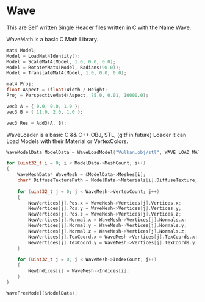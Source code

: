 # Wave
This are Self written Single Header files written in C with the Name Wave.

WaveMath is a basic C Math Library.
```C
mat4 Model;
Model = LoadMat4Identity();
Model = ScaleMat4(Model, 1.0, 0.0, 0.0);
Model = RotateYMat4(Model, Radians(90.0));
Model = TranslateMat4(Model, 1.0, 0.0, 0.0);

mat4 Proj;
float Aspect = (float)Width / Height;
Proj = PerspectiveMat4(Aspect, 75.0, 0.01, 10000.0);

vec3 A = { 0.0, 0.0, 1.0 };
vec3 B = { 11.0, 2.0, 1.0 };

vec3 Res = Add3(A, B);

```
WaveLoader is a basic C && C++ OBJ, STL, (gltf in future) Loader it can Load Models with their Material or VertexColors.
```C
WaveModelData ModelData = WaveLoadModel("Vulkan.obj/stl", WAVE_LOAD_MATERIAL | WAVE_GEN_NORMALS | WAVE_FLIP_UVS | WAVE_GEN_UVS | WAVE_GEN_INDICES | WAVE_REMOVE_REDUNDANT_MATERIALS);

for (uint32_t i = 0; i < ModelData->MeshCount; i++)
{
	WaveMeshData* WaveMesh = &ModelData->Meshes[i];
	char* DiffuseTexturePath = ModelData->Materials[i].DiffuseTexture;
	
	for (uint32_t j = 0; j < WaveMesh->VertexCount; j++)
	{
		NewVertices[j].Pos.x = WaveMesh->Vertices[j].Vertices.x;
		NewVertices[j].Pos.y = WaveMesh->Vertices[j].Vertices.y;
		NewVertices[j].Pos.z = WaveMesh->Vertices[j].Vertices.z;
		NewVertices[j].Normal.x = WaveMesh->Vertices[j].Normals.x;
		NewVertices[j].Normal.y = WaveMesh->Vertices[j].Normals.y;
		NewVertices[j].Normal.z = WaveMesh->Vertices[j].Normals.z;
		NewVertices[j].TexCoord.x = WaveMesh->Vertices[j].TexCoords.x;
		NewVertices[j].TexCoord.y = WaveMesh->Vertices[j].TexCoords.y;
	}
	
	for (uint32_t j = 0; j < WaveMesh->IndexCount; j++)
	{
		NewIndices[i] = WaveMesh->Indices[i];
	}		
}

WaveFreeModel(&ModelData);
```
